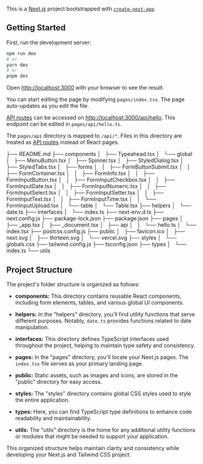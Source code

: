 This is a [Next.js](https://nextjs.org/) project bootstrapped with [`create-next-app`](https://github.com/vercel/next.js/tree/canary/packages/create-next-app).

## Getting Started

First, run the development server:

```bash
npm run dev
# or
yarn dev
# or
pnpm dev
```

Open [http://localhost:3000](http://localhost:3000) with your browser to see the result.

You can start editing the page by modifying `pages/index.tsx`. The page auto-updates as you edit the file.

[API routes](https://nextjs.org/docs/api-routes/introduction) can be accessed on [http://localhost:3000/api/hello](http://localhost:3000/api/hello). This endpoint can be edited in `pages/api/hello.ts`.

The `pages/api` directory is mapped to `/api/*`. Files in this directory are treated as [API routes](https://nextjs.org/docs/api-routes/introduction) instead of React pages.


├── README.md
├── components
│   ├── Typeahead.tsx
│   └── global
│       ├── MenuButton.tsx
│       ├── Spinner.tsx
│       ├── StyledDialog.tsx
│       ├── StyledTabs.tsx
│       ├── forms
│       │   ├── FormButtonSubmit.tsx
│       │   ├── FormContainer.tsx
│       │   ├── FormInfo.tsx
│       │   ├── FormInputButton.tsx
│       │   ├── FormInputCheckbox.tsx
│       │   ├── FormInputDate.tsx
│       │   ├── FormInputNumeric.tsx
│       │   ├── FormInputSelect.tsx
│       │   ├── FormInputSetter.tsx
│       │   ├── FormInputText.tsx
│       │   ├── FormInputTime.tsx
│       │   └── FormInputUpload.tsx
│       └── table
│           └── Table.tsx
├── helpers
│   └── date.ts
├── interfaces
│   └── index.ts
├── next-env.d.ts
├── next.config.js
├── package-lock.json
├── package.json
├── pages
│   ├── _app.tsx
│   ├── _document.tsx
│   ├── api
│   │   └── hello.ts
│   └── index.tsx
├── postcss.config.js
├── public
│   ├── favicon.ico
│   ├── next.svg
│   ├── thirteen.svg
│   └── vercel.svg
├── styles
│   └── globals.css
├── tailwind.config.js
├── tsconfig.json
├── types
│   └── index.ts
└── utils


## Project Structure

The project's folder structure is organized as follows:

- **components:** This directory contains reusable React components, including form elements, tables, and various global UI components.

- **helpers:** In the "helpers" directory, you'll find utility functions that serve different purposes. Notably, `date.ts` provides functions related to date manipulation.

- **interfaces:** This directory defines TypeScript interfaces used throughout the project, helping to maintain type safety and consistency.

- **pages:** In the "pages" directory, you'll locate your Next.js pages. The `index.tsx` file serves as your primary landing page.

- **public:** Static assets, such as images and icons, are stored in the "public" directory for easy access.

- **styles:** The "styles" directory contains global CSS styles used to style the entire application.

- **types:** Here, you can find TypeScript type definitions to enhance code readability and maintainability.

- **utils:** The "utils" directory is the home for any additional utility functions or modules that might be needed to support your application.

This organized structure helps maintain clarity and consistency while developing your Next.js and Tailwind CSS project.




